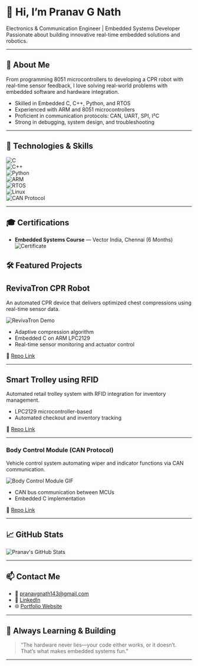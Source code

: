 # 👋 Hi, I’m Pranav G Nath


Electronics & Communication Engineer | Embedded Systems Developer  
Passionate about building innovative real-time embedded solutions and robotics.

---

## 🚀 About Me

From programming 8051 microcontrollers to developing a CPR robot with real-time sensor feedback, I love solving real-world problems with embedded software and hardware integration.

- Skilled in Embedded C, C++, Python, and RTOS  
- Experienced with ARM and 8051 microcontrollers  
- Proficient in communication protocols: CAN, UART, SPI, I²C  
- Strong in debugging, system design, and troubleshooting  

---

## 🔧 Technologies & Skills

![C](https://img.shields.io/badge/-C-00599C?style=for-the-badge&logo=c)  
![C++](https://img.shields.io/badge/-C++-00599C?style=for-the-badge&logo=cplusplus)  
![Python](https://img.shields.io/badge/-Python-3776AB?style=for-the-badge&logo=python)  
![ARM](https://img.shields.io/badge/-ARM-ef3e42?style=for-the-badge&logo=arm)  
![RTOS](https://img.shields.io/badge/-RTOS-1e2e3e?style=for-the-badge)  
![Linux](https://img.shields.io/badge/-Linux-FCC624?style=for-the-badge&logo=linux)  
![CAN Protocol](https://img.shields.io/badge/-CAN%20Protocol-ff6f61?style=for-the-badge)

---
## 🎓 Certifications

- **Embedded Systems Course** — Vector India, Chennai (6 Months)  
  ![Certificate](https://img.shields.io/badge/Certificate-Verified-brightgreen) <!-- optional badge -->

## 🛠️ Featured Projects

## RevivaTron CPR Robot
An automated CPR device that delivers optimized chest compressions using real-time sensor data.

![RevivaTron Demo](https://your-gif-link.com/revivatron-demo.gif) <!-- Replace with your GIF -->

- Adaptive compression algorithm  
- Embedded C on ARM LPC2129  
- Real-time sensor monitoring and actuator control  

🔗 [Repo Link](https://github.com/pranavgnath/revivatron-cpr-robot)

---

## Smart Trolley using RFID
Automated retail trolley system with RFID integration for inventory management.


- LPC2129 microcontroller-based  
- Automated checkout and inventory tracking  

🔗 [Repo Link](https://github.com/pranavgnath/smart-trolley)

---

### Body Control Module (CAN Protocol)
Vehicle control system automating wiper and indicator functions via CAN communication.

![Body Control Module GIF](https://your-gif-link.com/body-control.gif) <!-- Replace with your GIF -->

- CAN bus communication between MCUs  
- Embedded C implementation  

🔗 [Repo Link](https://github.com/pranavgnath/body-control-module)

---

## 📈 GitHub Stats

![Pranav's GitHub Stats](https://github-readme-stats.vercel.app/api?username=pranavgnath&show_icons=true&theme=gruvbox)

---

## 📫 Contact Me

- 📧 pranavgnath143@gmail.com  
- 🔗 [LinkedIn](https://linkedin.com/in/pranavgnath)  
- 🌐 [Portfolio Website](https://your-portfolio-link.com) <!-- Optional -->

---

## 🎯 Always Learning & Building

> “The hardware never lies—your code either works, or it doesn’t. That’s what makes embedded systems fun.”

---

<!-- Feel free to customize the images, GIFs, and links. If you want help creating demo GIFs or banners, just ask! -->
